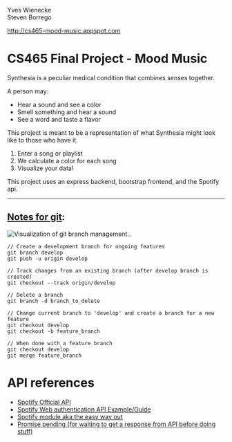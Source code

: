 Yves Wienecke<Br/>
Steven Borrego

http://cs465-mood-music.appspot.com

# CS465 Final Project - Mood Music

Synthesia is a peculiar medical condition that combines senses together.

A person may:
* Hear a sound and see a color
* Smell something and hear a sound
* See a word and taste a flavor

This project is meant to be a representation of what Synthesia might look like to those who have it.

1. Enter a song or playlist
2. We calculate a color for each song 
3. Visualize your data!

This project uses an express backend, bootstrap frontend, and the Spotify api.

<hr/>

## [Notes for git](https://www.atlassian.com/git/tutorials/comparing-workflows/gitflow-workflow):

![Visualization of git branch management.](https://wac-cdn.atlassian.com/dam/jcr:b5259cce-6245-49f2-b89b-9871f9ee3fa4/03%20(2).svg?cdnVersion=lb).

```
// Create a development branch for ongoing features
git branch develop
git push -u origin develop
```

```
// Track changes from an existing branch (after develop branch is created)
git checkout --track origin/develop
```

```
// Delete a branch
git branch -d branch_to_delete
```

```
// Change current branch to 'develop' and create a branch for a new feature
git checkout develop
git checkout -b feature_branch
```

```
// When done with a feature branch
git checkout develop
git merge feature_branch
```


# API references

* [Spotify Official API](https://developer.spotify.com/documentation/web-api/reference/search/search/)
* [Spotify Web authentication API Example/Guide](https://github.com/spotify/web-api-auth-examples/blob/master/client_credentials/app.js)
* [Spotify module aka the easy way out](https://github.com/thelinmichael/spotify-web-api-node)
* [Promise pending (for waiting to get a response from API before doing stuff)](https://stackoverflow.com/questions/38884522/promise-pending)
